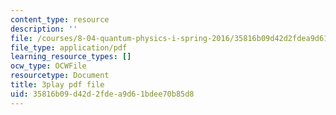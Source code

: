 ```yaml
---
content_type: resource
description: ''
file: /courses/8-04-quantum-physics-i-spring-2016/35816b09d42d2fdea9d61bdee70b85d8_xmjvqbYvY9o.pdf
file_type: application/pdf
learning_resource_types: []
ocw_type: OCWFile
resourcetype: Document
title: 3play pdf file
uid: 35816b09-d42d-2fde-a9d6-1bdee70b85d8
---
```


